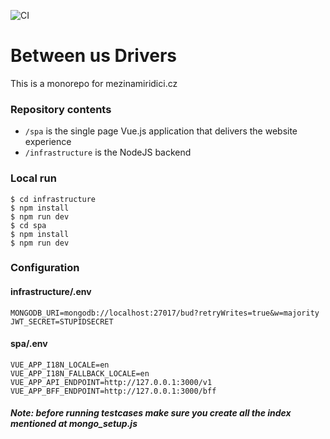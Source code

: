 ![CI](https://github.com/literakl/mezinamiridici/workflows/CI/badge.svg?branch=master)

# Between us Drivers

This is a monorepo for mezinamiridici.cz

### Repository contents

* `/spa` is the single page Vue.js application that delivers the website experience
* `/infrastructure` is the NodeJS backend

### Local run

```
$ cd infrastructure
$ npm install
$ npm run dev
$ cd spa
$ npm install
$ npm run dev
```

### Configuration

#### infrastructure/.env

```
MONGODB_URI=mongodb://localhost:27017/bud?retryWrites=true&w=majority
JWT_SECRET=STUPIDSECRET
```

#### spa/.env

```
VUE_APP_I18N_LOCALE=en
VUE_APP_I18N_FALLBACK_LOCALE=en
VUE_APP_API_ENDPOINT=http://127.0.0.1:3000/v1
VUE_APP_BFF_ENDPOINT=http://127.0.0.1:3000/bff
```

##### Note: before running testcases make sure you create all the index mentioned at mongo_setup.js